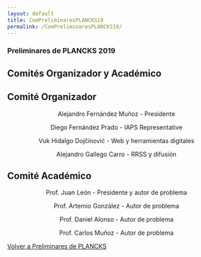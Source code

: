 ```yaml
---
layout: default
title: ComPreliminaresPLANCKS19
permalink: /ComPreliminaresPLANCKS19/
---
```


<div class="no-pad-top" id="index-page">
  <div class="container">
        <h3 class="justify"><strong>Preliminares de PLANCKS 2019</strong></h3>
          <h2 class="justify"><strong>Comités Organizador y Académico</strong></h2>
    <div class="section">
      <div class="row">
        <div class="col s12 m6">
          <div class="icon-block">
            <h2 class="center">Comité Organizador</h2>
            <p align="center">Alejandro Fernández Muñoz - Presidente</p>
            <p align="center">Diego Fernández Prado - IAPS Representative</p>
            <p align="center">Vuk Hidalgo Dojčinović - Web y herramientas digitales</p>
            <p align="center">Alejandro Gallego Carro - RRSS y difusión</p>
          </div>
        </div>
        <div class="col s12 m6">
          <div class="icon-block">
            <h2 class="center">Comité Académico</h2>
            <p align="center">Prof. Juan León - Presidente y autor de problema</p>
            <p align="center">Prof. Artemio González - Autor de problema</p>
            <p align="center">Prof. Daniel Alonso - Autor de problema</p>
            <p align="center">Prof. Carlos Muñoz - Autor de problema</p>
          </div>
        </div>
      </div>
    </div>
  </div>
  <div class="container">
   <div class="section">
      <div class="row center">
        <a href="{{ site.url }}/PreliminaresPLANCKS/" id="about-button" class="btn-large waves-effect waves-light">Volver a Preliminares de PLANCKS</a>
      </div>
   </div>
</div>
  
  
</div>
